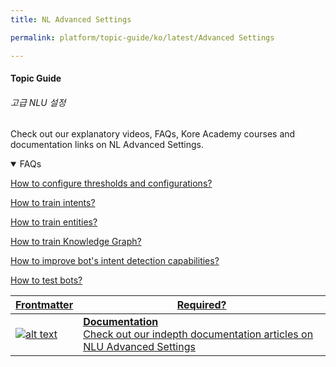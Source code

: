 ```yaml
---
title: NL Advanced Settings

permalink: platform/topic-guide/ko/latest/Advanced Settings

---
```


#### Topic Guide
###### 고급 NLU 설정

  Check out our explanatory videos, FAQs, Kore Academy courses and documentation links on NL Advanced Settings.

<details open>
  <summary>FAQs
  </summary>

  <a class="doc-link" target="_blank" href="https://developer.kore.ai/docs/bots/nlp/user-utterances/#ml-parameters">
 
  How to configure thresholds and configurations?

</a>

<a class="doc-link" target="_blank" href="https://developer.kore.ai/docs/bots/chatbot-overview/nlp-guide/#Intent_Detection">
 
  How to train intents?

</a>


<a class="doc-link" target="_blank" href="https://developer.kore.ai/docs/bots/chatbot-overview/nlp-guide/#Entity_Detection">
 
  How to train entities?

</a>


<a class="doc-link" target="_blank" href="https://developer.kore.ai/docs/bots/chatbot-overview/nlp-guide/#Knowledge_Graph">

  How to train Knowledge Graph?

</a>

<a class="doc-link" target="_blank" href="https://developer.kore.ai/docs/bots/nlp/additional-notes-nlp-settings-guidelines/">

  How to improve bot's intent detection capabilities?

</a>

<a class="doc-link" target="_blank" href="https://developer.kore.ai/docs/bots/test-your-bot/testing-your-bot-with-nlp/">

  How to test bots?

</a>

</details>

<a class="doc-link" target="_blank" href="https://developer.kore.ai/docs/bots/nlp/advanced-nlp-configurations/">
 

| Frontmatter | Required? |
|-------------|-------------|
| ![alt text](images/docIcon.svg "Title") | **Documentation**  <br /> Check out our indepth documentation articles on NLU Advanced Settings | 


</a>
